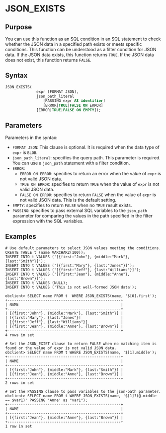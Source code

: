 # JSON_EXISTS

## Purpose

You can use this function as an SQL condition in an SQL statement to check whether the JSON data in a specified path exists or meets specific conditions. This function can be understood as a filter condition for JSON data. If the JSON data exists, this function returns `TRUE`. If the JSON data does not exist, this function returns `FALSE`.

## Syntax

```sql
JSON_EXISTS(
              expr [FORMAT JSON],
              json_path_literal
                 [PASSING expr AS identifier]
                 [ERROR|TRUE|FALSE ON ERROR]
              [ERROR|TRUE|FALSE ON EMPTY]);

```

## Parameters

Parameters in the syntax:

- `FORMAT JSON`: This clause is optional. It is required when the data type of `expr` is `BLOB`.
- `json_path_literal`: specifies the query path. This parameter is required. You can use a `json_path` statement with a filter condition.
- `ERROR`:
   - `ERROR ON ERROR`: specifies to return an error when the value of `expr` is not valid JSON data.
   - `TRUE ON ERROR`: specifies to return `TRUE` when the value of `expr` is not valid JSON data.
   - `FALSE ON ERROR`: specifies to return `FALSE` when the value of `expr` is not valid JSON data. This is the default setting.
- `EMPTY`: specifies to return `FALSE` when no `TRUE` result exists.
- `PASSING`: specifies to pass external SQL variables to the `json_path` parameter for comparing the values in the path specified in the filter expression with the SQL variables.

## Examples

```shell
# Use default parameters to select JSON values meeting the conditions.
CREATE TABLE t (name VARCHAR2(100));
INSERT INTO t VALUES ('[{first:"John"}, {middle:"Mark"}, {last:"Smith"}]');
INSERT INTO t VALUES ('[{first:"Mary"}, {last:"Jones"}]');
INSERT INTO t VALUES ('[{first:"Jeff"}, {last:"Williams"}]');
INSERT INTO t VALUES ('[{first:"Jean"}, {middle:"Anne"}, {last:"Brown"}]');
INSERT INTO t VALUES (NULL);
INSERT INTO t VALUES ('This is not well-formed JSON data');

obclient> SELECT name FROM t  WHERE JSON_EXISTS(name, '$[0].first');
+---------------------------------------------------+
| NAME                                              |
+---------------------------------------------------+
| [{first:"John"}, {middle:"Mark"}, {last:"Smith"}] |
| [{first:"Mary"}, {last:"Jones"}]                  |
| [{first:"Jeff"}, {last:"Williams"}]               |
| [{first:"Jean"}, {middle:"Anne"}, {last:"Brown"}] |
+---------------------------------------------------+
4 rows in set

# Set the JSON_EXIST clause to return FALSE when no matching item is found or the value of expr is not valid JSON data.
obclient> SELECT name FROM t WHERE JSON_EXISTS(name, '$[1].middle');
+---------------------------------------------------+
| NAME                                              |
+---------------------------------------------------+
| [{first:"John"}, {middle:"Mark"}, {last:"Smith"}] |
| [{first:"Jean"}, {middle:"Anne"}, {last:"Brown"}] |
+---------------------------------------------------+
2 rows in set

# Set the PASSING clause to pass variables to the json-path parameter.
obclient> SELECT name FROM t WHERE JSON_EXISTS(name, '$[1]?(@.middle == $var1)' PASSING 'Anne' as "var1");
+---------------------------------------------------+
| NAME                                              |
+---------------------------------------------------+
| [{first:"Jean"}, {middle:"Anne"}, {last:"Brown"}] |
+---------------------------------------------------+
1 row in set
```
